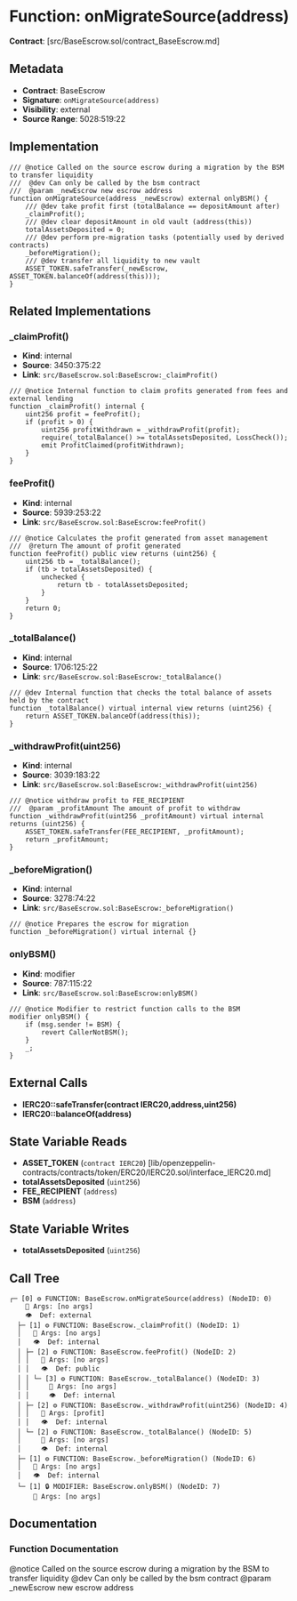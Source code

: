 # Function: onMigrateSource(address)

**Contract**: [src/BaseEscrow.sol/contract_BaseEscrow.md]

## Metadata

- **Contract**: BaseEscrow
- **Signature**: `onMigrateSource(address)`
- **Visibility**: external
- **Source Range**: 5028:519:22

## Implementation

```solidity
/// @notice Called on the source escrow during a migration by the BSM to transfer liquidity
///  @dev Can only be called by the bsm contract
///  @param _newEscrow new escrow address
function onMigrateSource(address _newEscrow) external onlyBSM() {
    /// @dev take profit first (totalBalance == depositAmount after)
    _claimProfit();
    /// @dev clear depositAmount in old vault (address(this))
    totalAssetsDeposited = 0;
    /// @dev perform pre-migration tasks (potentially used by derived contracts)
    _beforeMigration();
    /// @dev transfer all liquidity to new vault
    ASSET_TOKEN.safeTransfer(_newEscrow, ASSET_TOKEN.balanceOf(address(this)));
}
```

## Related Implementations

### _claimProfit()

- **Kind**: internal
- **Source**: 3450:375:22
- **Link**: `src/BaseEscrow.sol:BaseEscrow:_claimProfit()`

```solidity
/// @notice Internal function to claim profits generated from fees and external lending
function _claimProfit() internal {
    uint256 profit = feeProfit();
    if (profit > 0) {
        uint256 profitWithdrawn = _withdrawProfit(profit);
        require(_totalBalance() >= totalAssetsDeposited, LossCheck());
        emit ProfitClaimed(profitWithdrawn);
    }
}
```

### feeProfit()

- **Kind**: internal
- **Source**: 5939:253:22
- **Link**: `src/BaseEscrow.sol:BaseEscrow:feeProfit()`

```solidity
/// @notice Calculates the profit generated from asset management
///  @return The amount of profit generated
function feeProfit() public view returns (uint256) {
    uint256 tb = _totalBalance();
    if (tb > totalAssetsDeposited) {
        unchecked {
            return tb - totalAssetsDeposited;
        }
    }
    return 0;
}
```

### _totalBalance()

- **Kind**: internal
- **Source**: 1706:125:22
- **Link**: `src/BaseEscrow.sol:BaseEscrow:_totalBalance()`

```solidity
/// @dev Internal function that checks the total balance of assets held by the contract
function _totalBalance() virtual internal view returns (uint256) {
    return ASSET_TOKEN.balanceOf(address(this));
}
```

### _withdrawProfit(uint256)

- **Kind**: internal
- **Source**: 3039:183:22
- **Link**: `src/BaseEscrow.sol:BaseEscrow:_withdrawProfit(uint256)`

```solidity
/// @notice withdraw profit to FEE_RECIPIENT
///  @param _profitAmount The amount of profit to withdraw
function _withdrawProfit(uint256 _profitAmount) virtual internal returns (uint256) {
    ASSET_TOKEN.safeTransfer(FEE_RECIPIENT, _profitAmount);
    return _profitAmount;
}
```

### _beforeMigration()

- **Kind**: internal
- **Source**: 3278:74:22
- **Link**: `src/BaseEscrow.sol:BaseEscrow:_beforeMigration()`

```solidity
/// @notice Prepares the escrow for migration
function _beforeMigration() virtual internal {}
```

### onlyBSM()

- **Kind**: modifier
- **Source**: 787:115:22
- **Link**: `src/BaseEscrow.sol:BaseEscrow:onlyBSM()`

```solidity
/// @notice Modifier to restrict function calls to the BSM
modifier onlyBSM() {
    if (msg.sender != BSM) {
        revert CallerNotBSM();
    }
    _;
}
```

## External Calls

- **IERC20::safeTransfer(contract IERC20,address,uint256)**
- **IERC20::balanceOf(address)**

## State Variable Reads

- **ASSET_TOKEN** (`contract IERC20`) [lib/openzeppelin-contracts/contracts/token/ERC20/IERC20.sol/interface_IERC20.md]
- **totalAssetsDeposited** (`uint256`)
- **FEE_RECIPIENT** (`address`)
- **BSM** (`address`)

## State Variable Writes

- **totalAssetsDeposited** (`uint256`)

## Call Tree

```
┌─ [0] ⚙️ FUNCTION: BaseEscrow.onMigrateSource(address) (NodeID: 0)
    💬 Args: [no args]
    👁️  Def: external
  ├─ [1] ⚙️ FUNCTION: BaseEscrow._claimProfit() (NodeID: 1)
  │   💬 Args: [no args]
  │   👁️  Def: internal
  │ ├─ [2] ⚙️ FUNCTION: BaseEscrow.feeProfit() (NodeID: 2)
  │ │   💬 Args: [no args]
  │ │   👁️  Def: public
  │ │ └─ [3] ⚙️ FUNCTION: BaseEscrow._totalBalance() (NodeID: 3)
  │ │     💬 Args: [no args]
  │ │     👁️  Def: internal
  │ ├─ [2] ⚙️ FUNCTION: BaseEscrow._withdrawProfit(uint256) (NodeID: 4)
  │ │   💬 Args: [profit]
  │ │   👁️  Def: internal
  │ └─ [2] ⚙️ FUNCTION: BaseEscrow._totalBalance() (NodeID: 5)
  │     💬 Args: [no args]
  │     👁️  Def: internal
  ├─ [1] ⚙️ FUNCTION: BaseEscrow._beforeMigration() (NodeID: 6)
  │   💬 Args: [no args]
  │   👁️  Def: internal
  └─ [1] 🔒 MODIFIER: BaseEscrow.onlyBSM() (NodeID: 7)
      💬 Args: [no args]
```

## Documentation

### Function Documentation

@notice Called on the source escrow during a migration by the BSM to transfer liquidity
 @dev Can only be called by the bsm contract
 @param _newEscrow new escrow address
